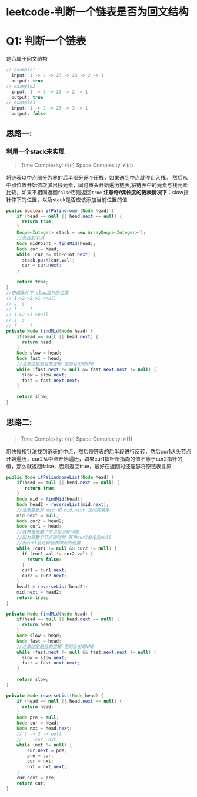 # leetcode-判断一个链表是否为回文结构

# Q1: 判断一个链表
是否属于回文结构
```java
// example1
  input: 1 -> 2 -> 23 -> 23 -> 2 -> 1
  output: true
// example2
  input: 1 -> 2 -> 23 -> 2 -> 1
  output: true 
// example3
  input: 1 -> 2 -> 23 -> 3 -> 1
  output: false 
```

## 思路一:
### 利用一个stack来实现
>Time Complexity: $\mathcal{O}(n)$
>Space Complexity: $\mathcal{O}(n)$

将链表以中点部分为界的后半部分逐个压栈，如果遇到中点就停止入栈。
然后从中点位置开始依次弹出栈元素，同时重头开始遍历链表,将链表中的元素与栈元素比较，如果不相同返回`false`否则返回`true`
**注意奇/偶长度的链表情况下**：slow指针停下的位置，以及stack是否应该添加当前位置的值
```java
public boolean ifPalindrome (Node head) {
    if (head == null || head.next == null) {
      return true;
    }
    Deque<Integer> stack = new ArrayDeque<Integer>();
    //先找到中点
    Node midPoint = findMid(head);
    Node cur = head;
    while (cur != midPoint.next) {
      stack.push(cur.val);
      cur = cur.next;
    }
    
    return true;
}
//奇偶条件下 slow指针的位置
// 1->2->2->1->null
// s  s    
// f     f
// 1->2->1->null
// s  s
// f     f
private Node findMid(Node head) {
    if(head == null || head.next) {
      return head;
    }
    Node slow = head;
    Node fast = head;
    //注意这里是且的逻辑 否则会出现NPE
    while (fast.next != null && fast.next.next != null) {
      slow = slow.next;
      fast = fast.next.next;
    }
    
    return slow;
}
```
## 思路二:
### 
>Time Complexity: $\mathcal{O}(n)$
>Space Complexity: $\mathcal{O}(1)$

用快慢指针法找到链表的中点，然后将链表的后半段进行反转，然后cur1从头节点开始遍历，cur2从中点开始遍历，如果cur1指针所指向的值不等于cur2指针的值，那么就返回false，否则返回true，最好在返回时还能够将原链表复原
```java
public Node ifPalindromeList(Node head) {
    if(head == null || head.next == null) {
       return true;
    }
    Node mid = findMid(head);
    Node head2 = reverseList(mid.next);
    //注意要断开 mid 和 mid.next 之间的联系
    mid.next = null;
    Node cur2 = head2;
    Node cur1 = head;
    //就算是奇数个节点也没有问题 
    //因为奇数个节点的时候 其中cur2会走到null
    //而cur1会走到链表中点的位置
    while (cur1 != null && cur2 != null) {
      if (cur1.val != cur2.val) {
        return false;
      }
      cur1 = cur1.next;
      cur2 = cur2.next;
    }
    head2 = reverseList(head2);
    mid.next = head2;
    return true; 
}

private Node findMid(Node head) {
    if(head == null || head.next == null) {
      return head;
    }
    Node slow = head;
    Node fast = head;
    //注意这里是且的逻辑 否则会出现NPE
    while (fast.next != null && fast.next.next != null) {
      slow = slow.next;
      fast = fast.next.next;
    }
    
    return slow;
}

private Node reverseList(Node head) {
    if (head == null || head.next == null) {
      return head;
    }
    Node pre = null;
    Node cur = head;
    Node nxt = head.next;
    // 1 -> 2 -> null
    //     cur  nxt
    while (nxt != null) {
        cur.next = pre;
        pre = cur;
        cur = nxt;
        nxt = nxt.next;
    }
    cur.next = pre;
    return cur;
}

```

